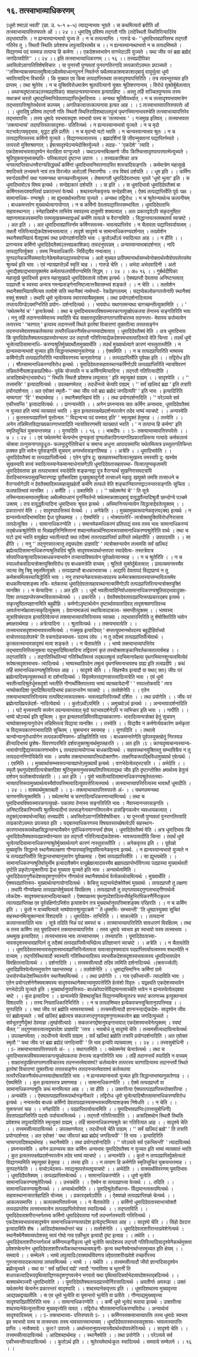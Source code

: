 ## १६. तत्स्वाभाव्याधिकरणम्
ऽधूमो श्माऽग्रं भवती' (छा. उ. ५-१ ०-५) त्याद्यन्यभावः भूयते । स
कथमित्यतो ब्रवीति
ओं तत्स्वाभाव्यापत्तिरुपपत्तेः ओं ।। २४ ।।
धूमादिषु प्रविश्य तद्गतौ गतिः (तदेस्थितौ स्थितिरित्यादिरेव तद्भावापत्तिः ।
न ह्यन्यस्यान्यभावो युज्य ते । न च तत्पत्याप्तिः । गारुडे च-
''धूमादिभावप्राप्तिश्च तद्गतौ गतिरेव तु ।
स्थितौ स्थितिः प्रवेशश्च लपुत्वादिस्तथैव च ।।
न ह्यन्यस्यान्यथाभावो न च तत्पदमिष्यते ।
विद्यागम्यं पदं यस्मान्न तत्पाप्य हि कर्मणा ।।
एकदेशस्वभावेन वागभेदाऽपि युज्यते ।
यथा जीवः परं ब्रह्म ब्रह्मेदं जगदित्यपीति'' ।। २४ ।।
इति तत्स्वाभाव्याधिकरणम् ।। १६ ।।
तत्त्वप्रदीपिका
अवसितोऽवागातिविशेषविचारः । या पुनरसौ पुण्यवतां पुनरागतिरगादि तत्पकारोऽयमतः
प्रपञ्च्यते । ''तस्मिन्याबत्सम्पातमुषित्वाऽथैतमेवाध्वानपुनर्न निवर्तन्ते यथैतमाकाशमाकाशाद्बायुं
वायुर्भूत्वा धूमो भवतित्यादिना विचार्यते । कि मुख्यत एव किबा तत्पदाप्तिरथवा
तत्सादृश्यापत्तिरिति । तत्र तावन्तुरव्यत इति प्राप्तम् । तथा श्रुतेरेव । न च युक्तिविरोधमात्रेण
श्रुतपरित्यागो युक्तः श्रुतिशरणानाम् । विरोधे युक्तेर्बुर्बलत्वात् । अथाप्यदृष्टत्वान्न(तत्त्वप्रदापिका)
साक्षादन्यस्यान्यभाव इत्याग्रहिष्ट । अस्तु तर्हि सञ्चितपुण्यस्य तस्य यथाक्रमं चरतो
धूमाद्यभिमानिदेवतापद्याप्तिर्धूमादिभावः । अन्यथा श्रुतिवैयर्थ्यात् । न च तत्सादृश्यभावमात्रेण
तद्भावापत्तिश्रुतेरर्थवत्त्वं कल्प्यम् । अगतिकत्वात्तत्कल्पनाया इत्यत आह । । ऽ
तत्स्वाभाव्यापत्तिरुपपत्तेः ओं । । धूमादिषु प्रविश्य तद्गतौ गतिः स्थितौ स्थितिरादिशब्दाल्लपुत्वं
पृथगभिमानाभावश्चेति तत्स्वाभाव्यापत्तिरेव तद्भावापत्तिः । तस्य धूमादेः स्वभावसदृशः स्वभावो
यस्य स 'तत्स्वभावः ' । गजमुख इतिवत् । तत्स्वभावता 'तक्त्याभाव्यं' तदापत्तिस्तत्सादृश्या-
पतिरित्यर्थः । न ह्यन्यस्यान्यभावो युज्यते । न च मृदो घटभावेऽप्यमृद्भावः, मृद्धट इति प्रतीतेः । न
च मृदन्यो घटो भवति । न चान्यस्यान्यभाव श्रुतः । न च तत्पद्याप्तिस्तस्य कर्मिणो युज्यते ।
विद्यागम्यत्वात्तस्य । ब्रह्मदर्शिनां हि जीवन्मुक्तानां पद्याप्तिर्गम्यते । तत्परतो मुक्तिश्रवणात् ।
ईषत्सादृश्येऽप्यभेदोक्तिर्युज्यते । तदाह- ' 'एकदेशे' 'त्यादि । एकदेशस्वभावसादृश्येन भेदरहिता
वाग्युज्यते । यथाऽत्यन्तबिलक्षणो जीवः किश्चित्सादृश्यत्परमात्मेत्युच्यते । श्रुतियुक्त्यनुभवसम्प्रति-
पत्तिबलादयं दृष्टान्त उपात्तः । ।
तत्त्वप्रकाशिका
अत्र भगवत्पाप्तिसाधनवैराग्यसिद्ध्यर्थं कर्मिणां धूमादिभावनिवारणादस्ति शास्त्रादिसङ्गतिः ।
कर्ममात्रेण महासुखे श्मादिभावे लभ्यमाने नायं तत्र विरज्येत अतोऽसौ निवारणीयः । तत्र विषयं
दर्शयति । । धूम इति । । कर्मिणः स्वर्गादवतीर्णा यथा गतमन्यथा चागच्छन्तीत्युस्तम् । तेषामागतौ
धूमादिदेवताभावः भूयते 'धूमो भूत्वा' इति । स धूमादिभावोऽत्र विषय इत्यर्थः । सन्देह्यकारं
दर्शयति । । स इति । । स धूमादिभावो धूमादिदेवतैक्यं बा कर्मिणस्तत्पश्याप्तिर्वा प्रकारान्तरं
वेत्यर्थः । शब्दस्यानेकवृत्तयः सन्देहवीजम् । ऐक्यं तत्पद्याप्तिर्वेति पूर्वः पक्षः । सामानाधिक-
रण्यश्रुतेः । सा ह्युभयथोस्तरीत्या युज्यते । अन्यथा तद्विरोधः । न च श्रुतेरन्यार्थत्च कल्पनीयम् ।
बाधकमन्तरेण मुख्यार्थत्यागायोगात् । न च कर्मिणो देवतापद्याप्तिरसम्भाविता । धूमादिदेवताभिः
सहावस्थानात् । स्नेहादिबशेन ताभिरेव स्वपदस्य दातुमपि शक्यत्वात् । अतः प्रकारद्वयेऽपि
सकृदनुष्ठित यज्ञानामाकल्पसमाप्ति परमसुखसम्भवाद्वधर्थं कर्मणि तत्फले च वैराग्यमिति ।
सिद्धान्तयत्स्तमबतार्य व्याचष्टे । । अत इति । । अत धूमादिभावप्राप्तिर्नाम कर्मिणस्तत्स्व-
भावत्वप्राप्तिरेव । न चैतावता पद्याप्तिपर्यायत्वम् । तक्षतौ गतिरित्याद्येकदेशस्वभावत्वात् । तादृशे
सादृश्ये च सामानाधिकरण्यदर्शनात् । तत्प्रवेशेन स्थानैक्याभिप्रायं वैतद्वाक्यं तथा प्रयोगदर्शनादिति
भावः । कुतोऽर्थोऽयं स्यादित्यत आह । । न हीति । । प्रागन्यस्य कर्मिणो धूमादिदेवतैक्यं(तत्त्वप्रकाशिका)
तावदनुपपन्नम् । अन्यस्यान्यभाबादर्शनात् । नापि तत्पद्याप्तिर्युक्ता । तस्य नियताधिकारि-
भिर्विद्ययैव गम्यत्वात् । युगपदनेककर्मिसमवायेऽनेकेषामेकपद्यास्ययोगाच्च । अतो मुख्यत
प्रतीयमानार्थासम्भवेनोक्तार्थस्यैवोपपत्तेरयमेव श्रुत्यर्थ इति भावः । एवं न्यायप्राप्तेऽर्थे स्मृतिं चाह । ।
गारुडे चेति । । अभेदा अभेदवादिनी । अतो धूमाद्यैक्याद्यभावायुक्तमेव कर्मतत्फलयोर्वैराग्यमिति
सिद्धम् । । २४ । । अ० १६ । ।
गुर्बर्थदीपिका
महासुखे पूमादिभावे इत्यत्र महासुखप्रदे धूमादिदेवतात्वे तदैक्य इत्यर्थः । ऐक्यप्राप्तौ
देवताया अनिष्टाभावात् पदप्राप्तौ च स्वस्या अन्यत्र गमनप्रसङ्गेनानिष्टत्वात्तत्रैवासम्भवं शङ्कते
। । न चेति । । ततवेशेन स्थानैक्याभिप्रायमित्यव ततवेशे सति स्थानैक्यं नामोभयो-
रेकदेहगतत्वम् । यद्यप्येकलोकगतत्वेनापि स्थानैक्यं वक्तुं शक्यते । तथापि धूमो भूत्वेत्यस्य
स्वारस्यायैवमुक्तम् । तथा प्रयोगदर्शनादित्यस्य तप्तायःपिण्डेऽयमग्निरिति प्रयोग-
दर्शनादित्यर्थः । ।
भाववोधः
यथागतमन्यथा चागच्छन्तीत्युक्तमिति । । ' 'यथेतमनेवं च' ' इत्यत्रेत्यर्थः । तथा च
पूमादिभावरूपविषयस्मारकागत्पुपक्षेपकतया तेनास्य सङ्गतिरिति भावः ।
ननु तर्हि तदानन्तर्यमेवास्य स्यादिति चेन्न साक्षात्तदुपक्षिप्तगतागतविचारस्य तदनन्तर-
मेवास्य कर्तव्यत्वेन तत्परस्य ' 'चरणात् ' इत्यस्य तदानन्तर्ये स्थिते इतरेषां विचाराणां
तूक्तरीत्या तत्ततसङ्गेन तदनन्तरमेवावश्यकर्तव्यतया तत्परैरधिकरणैर्व्यवधानस्यादोषत्वात् ।
धूमादिदेवतैक्यं वेति । अत्र धूमादिभावः किं पूमादिदेवतैक्यतत्पदप्रास्योरन्यतर उत तद्गतौ
गतिरित्याद्येकदेशस्वभावत्वादिरूपो वेति चिन्ता । तदर्थं धूमो भूत्वेत्यादिसामानाधि-
करण्यश्रुतिर्मुख्यार्थोतामुख्यार्थेति । तदर्थं मुख्यार्थत्यागे कारणं नास्तुतास्तीति । न
ह्यन्यस्यान्यभावो युज्यत इति सिद्धान्तभाष्यानुसारेणाह । । ऐक्यमिति । । न च
तत्पदप्राप्तिरिति भाष्यस्य कर्मिणोऽपि तत्पदप्राप्तिरिति न्यायविवरणस्य चानुसारेणाह । ।
तत्पदप्राप्तिर्वेति पूर्वपक्ष इति । । तद्विरोध इति । । श्रौतसामानाधिकरण्यविरोध इत्यर्थः ।
पूमादिदेवतासहावस्थानकर्मिणोऽपि तत्पदप्राप्तिरिति न्यायविवरणं तन्निवर्तनीयाशङ्काप्रतिषेध-
पूर्वके योजयति न च कर्मिणामित्यादिना । तद्गतौ गतिरित्यादीति । अत्रादिशब्देन(भाववोधः)
'' स्थितिः स्थितौ प्रवेशश्च लघुत्वात् ' इति स्मृत्युक्तं ग्राह्यम् । । सादृश्येति । ।
'' तत्त्वमसि' ' इत्यादावित्यर्थः । उपलक्षणमेतत् । तदधीनत्वे चेत्यपि ग्राह्यम् । '' सर्वं
खल्विदं ब्रह्म ' इति तत्रापि प्रयोगदर्शनात् । अत एवोक्तं स्मृतौ-
'' यथा जीवः परो ब्रह्य ब्रह्मेदं जगदित्यपि' '
इति भावः । इत्यादिरिति भाष्यगता' 'दि' ' शब्दार्थमाह । । स्थानैक्याभिप्रायं वेति । ।
तथा प्रयोगदर्शनादिति । '' परेऽव्यये सर्व एकीभवन्ति ' इत्यादावित्यर्थः । । प्रागन्यस्येति । ।
अनेन प्रघ्नन्यस्य सतः कर्मिण अन्यभावः, धूमादिदेवतैक्यं न युज्यत हति भाष्यं व्याख्यातं
भवति । कुत इत्यतस्तक्ष्येप्रदर्शनपरत्वेन तदेव भाष्यं व्याचष्टे । । अन्यस्येति । ।
कुतस्तत्पदप्राप्तिर्न युत्तोत्यतः '' विद्यन्यभ्य पदं यस्मात् इति' ' स्मृत्युक्तं हेतुमाह । । तस्येति
। । अनेन तन्निमित्तविद्याख्यकारणाभावादिति न्यायविवरणमपि व्याख्यातं भवति । ' न
तत्पाप्य हि कर्मणा' इति स्मृतिसूचितं युक्त्यन्तरमाह । । युगपदिति । । १६ । ।
भाबदीपः
। । ऽ- तक्त्याभाव्यापत्तिरुपपेत्तेः । । ७ । । २४ । । एवं यथेतमनेवं चेत्यन्तेन पुण्यकृतां
पुण्यलोकादिगत्यागतिप्रकारान्निरूप्य गत्यादेः कर्मफलत्वं चोक्त्वा तत्नुसनागतदुधूःत-
फलभूादुर्गतिविचारं च समाप्य अधुना आपादसमाप्ति यथेतमित्यत्र प्रस्तुतागतिचिन्ता
प्रसषत इति भावेन पूर्वसङ्गतिं सूचयन् अन्तर्भावसङ्गतिमाह । । अत्रेति । । धूमादिभावेति । ।
धूमादिदेवतैक्यं वा तत्पदप्राप्तिर्वेत्यर्थः । एतेन पूर्वत्र दु: खसहावस्थायित्वात्सुखस्य तमस्यपि
दु: खस्येव सुखस्यापि सत्त्वं स्यादित्यस्यानेकमानवाधेनायणैऽपि धूमादिदेवतासहावस्था-
यित्वात्पुण्यकृतामपि धूमादिदेवताया इव तत्पदभाक्त्वं स्यादेवेति शङ्कनाद्वा पूत्र वैराग्यार्थं
सुखनिरासवदत्रापि देवादिभवनरूपसुखनिवारणाद्वा पूर्वोक्तदिशा दुःखयुक्तदुर्गतौ तत्साधने
महादुः खयुक्ते तमसि तत्साधने च वैराग्ययोगेऽपि न देवतैक्यादिरूपमहासुखहेतौ कर्मणि
तत्फले वेति शङ्कानिवारणाद्वाऽनन्तरसङ्गतिः सूचिता । फलफलिभावं व्यनक्ति । । कर्मेति । ।
उक्तमिति । । '' यथेतमनेवं चे' ' ति सूत्रे तस्मिन्यावत्सम्पातमुषित्वा अथैतमेवाध्वानं
पुनर्निवर्तन्ते यथेतमाकाशाद्बायुं वायुर्द्ध्वेत्यादिश्रुतौ छान्दोग्ये पञ्चमे उक्तम् । तत्र
वायुर्द्ध्वेत्यादिना धूमादिभावः श्रूयत इत्यर्थः । अभिमानिनयन्यायेन सिद्धत्वाद्देवतेत्युक्तम्
। । प्रकारान्तरं वेति । । सादृश्यापत्तिरूपं वेत्यर्थः । । अनेकेति । । मुख्यामुख्यरूपानेकवृत्तय(क्व)
इत्यर्थः । न ह्यन्यस्येत्यादिभाष्यदिशा द्वेधा पूर्वपक्षमाह । । ऐक्यमिति । । भोक्यापत्तेरि-
त्यत्रोक्तयुक्तिविरोधनिरासाय तत्पदेत्युक्तिः । । सामानाधिकरण्येति । । समानमेकमधिकरणं
प्रतिपाद्यं यस्य तस्य भावः सामानाधिकरण्यं तद्बोधकश्रुतेरिति वा भिन्नप्रवृत्तिनिमित्तानां
शब्दानामेकार्थनिष्ठत्वरूपसामानाधिकरण्यश्रुतेरिति वार्थः । तथा च घटो द्रव्यं भवति
वायुर्ब्रह्या भवतीत्यादौ यथा तदैक्यं तत्तत्पदप्राप्तिर्वा प्रतीयते तथेहापीति । उपपादयति । ।
सा हीति । । ननु '' तद्गुणसारत्वात्तु तद्व्यपदेशः प्राज्ञवदि' ' त्यत्रोक्तन्यायेन तत्त्वमसि सर्वं
खल्विदं ब्रह्येत्यादिसामानाधिकरण्यश्रुतिवदियं श्रुतिः सादृश्यरूपार्थान्तरपरा स्यादेवेत्य-
तस्तत्रेवात्र सोपपत्तिकश्रुत्यादिरूपबाधकस्याभावेन तज्यायाविषयत्वेन पूर्वपक्षोत्यानमाह । । न
च श्रुतेरिति । । न च स्याल्लोकवदित्यत्रोक्तयुक्तिविरोध एव बाधकमत्रेति वाच्यम् । श्रुतितो
युक्तेर्दुर्बलत्वात् । प्रावल्यमागमस्यैव जात्या तेषु त्रिषु स्मृतमित्पुक्तेः । तत्पदप्राप्तौ
बाधकाभावाच्च । अद्यापि देवतापदं विद्याप्राप्यं न तु कर्मक्त्यमित्यस्यासिद्धेरिति भावः ।
ननु तत्राप्यनेकयत्रसाध्यपदस्य कर्ममात्रक्तयत्वस्यासम्भावितत्वमेव बाधकमित्याशङ्क्य तचि-
वर्तकतया धूमादिदेवतासहावस्थानात्कर्मिणोऽपि तत्पदप्राप्तिरित्यन्यत्रोक्तयुक्तिं व्यनक्ति । ।
न चेत्यादिना । । अत इति । । धूमो भवतीत्यादिनिर्वाधसामानाधिकरण्यश्रुतिसद्भावादुक्त-
दिशा तत्पदप्राप्तेरसम्भावितत्वाच्चेत्यर्थः । । प्रकारेति । । देवतैक्यदेवतापदप्राप्तिरूपप्रकारद्बय
इत्यर्थः । सकृत्सुष्ठितयज्ञानामिति बहुव्रीहिः । कर्मणोऽदृष्टार्थत्वेन दृष्टार्थावघातादिवत्
तादृशश्रवणादिवच्च आवर्तनानपेक्षत्वात्सकृदित्युक्तम् । देवानामाकल्पं स्थायित्वादाकल्प-
समाप्तीत्पुक्तम् । । भाष्यस्य सूत्राविसंवादाय इत्यादिरेवेत्यन्तं तक्त्याभाव्यापत्तिरित्यस्य
व्याख्या । तद्भावापत्तिरिति तु शेषोक्तिरिति भावेन क्ष्माक्षरार्थमाह । । अत्रेत्यादिना । ।
श्रुतावित्यर्थः । । तक्त्यभावत्वेति । । तत्स्वभावसदृशस्वभाववत्त्वमित्यर्थः । गजमुख
इत्यादिवत् ' सप्तत्युपमानर्थपदस्य बहुद्रीहिर्वाच्यो वाचोत्तरपदलोपश्चे' ति वचनादेकस्वभाव-
पदस्य लोपः । न तु तदैक्यं तत्पदप्राप्तिर्वेत्येवार्थः । कृत्सतत्स्वभावसादृश्यं मत्वा शङ्कते । ।
न चैतावतेति । । भाष्ये तक्त्याभाव्यापत्तिरेव तद्भावापत्तिरित्यनुक्त्वा यद्भूमादिष्वित्यादिना
तद्विवरणं कृतं तस्योक्तशङ्कानिवर्तकत्वतात्पर्यमाह । । तद्गताविति । । तद्गतिस्थितिभ्यां
गतिस्थितिमत्त्वं तद्बल्लषुत्वं तदभिमानापेक्षया पृथगभिमानशून्यत्वमित्येवं रूपेषत्सदृशस्वभाव-
त्वादित्यर्थः । भाष्यस्थादिपदेन लषुत्वं पृथगभिमत्यभावश्च ग्राह्य इति तत्वप्रदीपे । कथं
तर्हि सामानाधिकरण्यश्रुतिरित्यत आह । । सादृश्ये चेति । । सिंहश्चैत्र इत्यादौ वा यथा( क्तः)
जीवः परं ब्रह्मेत्यादिस्मृत्युक्तस्थले वा दर्शनादित्यर्थः । विवृतमेतत्तद्यणसारत्वादित्यत्रेति
भावः । एवं धूमो भवतीत्यादिश्रुतेर्धूमसदृशो भवतीति गौणार्थोक्तिपरतया भाष्यं
व्याख्यायेदानीं ' ' स्याल्लोकवदि ' त्यत्र भाष्योक्तदिशा पूमादिष्वित्यादिभाष्यं प्रकारान्तरेण
व्याचष्टे । । ततवेशेनेति । । एतेन तक्त्याभाव्यापत्तिरित्यस्य तत्पविष्टत्वरूपतक्त्य-
भावत्वप्राप्तिरित्यर्थो दर्शितः । । तथा प्रयोगेति । । जीवः परं ब्रह्मेत्यादिप्रयन्नेदर्श-
नादित्येवार्थः । । कुतोऽर्थोऽयमिति । । अमुख्योऽर्थ इत्यर्थः । । अन्यभावादर्शनादिति । । घटे
मृत्त्वस्यापि सत्त्वेन तदन्यत्वाभावात् मृदो घटभावदर्शनेऽपि न व्यभिचार इति भावः । ।
नापीति । । भाष्ये चोऽप्यर्थ इति सूचितम् । कुत इत्यतस्तन्निमित्तविद्याख्यकारणा-
भावादित्यन्यत्रोक्तं हेतुं सूचयन् भाष्योक्तस्मृत्यनुरोधेन तन्निमित्तत्वं विद्याया व्यनक्ति । ।
तस्येति । । विद्ययैव न कर्मणेत्येवकारेण कर्मकृतां च विद्यरूपकारणाभावादिति सूचितम् ।
युक्त्यनार स्वयमाह । । युगपदिति । । तथात्वे चान्योन्यानुरोधायोगेन तत्पदकार्यनियमन-
प्रतिहृतिरिति भावः । बाधकमन्तरेणेति पूर्वपस्युक्तहेतुं निरस्यन्न हीत्यादिभाष्यं छूशेष-
विवरणपरमिति दर्शयजुक्तश्रुत्यर्थमुपसहरति । । अत इति ।ऽ । काप्यदृष्यचान्यस्यान्य-
भावायोगाद्विद्यारूपकारणाभावेन ६ तत्पदपात्ययोगाच्च बाधकादित्यर्थः । सहावस्थानयुक्तिस्तु
सम्भाविकैव न तु तत्पददाननिर्णायिकेति भावः । अयमेव तक्त्याभाव्यापत्तिपदोक्तगौण-
लाक्षणिकरूपद्बिविधामुख्यार्थ एवेत्यर्थः । । एवमिति । । मुख्यार्थासम्भवरूपन्यायप्राप्तेऽमुख्यार्थे
इत्यर्थः । वागभेदेत्येतद्भटयति । । अभेदेति । । स्मृतौ पृथगुपदेशादित्यत्रोक्तदिशा
श्रुतियुक्त्यनुभवसम्प्रतिपत्तिवलाद्यथा जीव इति दृष्टान्तोक्तिः क्ष्मार्थस्य हेतुत्वं दर्शयन्
फलोक्त्योपसंहरति । । अत इति । । पूमो भवतीत्यादिसामानाधिकरण्यश्रुतेस्तत्स्वा-
भाव्यापत्तिरूपामुख्यार्थत्वस्यैवोपपत्तिमत्वादित्युपपत्तेरित्यस्यार्थः । तत्स्वाभाव्यापत्तिरित्यस्य
भावार्थो धूमादीति । । २४ । ।
वाक्यार्थमुक्ताबली
। । ३- तक्त्याभाव्यापत्तिरुपपत्तेः अं- । । यथणतमन्यथा चागमनमित्युक्तमिति । ।
यथेतमनेवं च चरणादित्यधिकरणाभ्यामित्यर्थः । तथा च पूमादिभावविषयस्मारकगत्युपक्षे-
पकतया तेनास्य सङ्गतिरिति भावः । नैवास्यानन्तरसङ्गतिः । अनिष्टादिकारिणामपि
श्रुतमित्यादीनां ततसङ्गेनावाग्गतिपरत्वेन प्रासङ्गिकत्वेन व्यवधायकत्वात् । तदुक्तं(वाक्यार्थज्यच्छि)
तत्त्वप्रदीपे । अवसितोऽवाग्गतिविशेषविचारः । या पुनरसौ पुण्यवतां पुनरागतिरवादि
तत्प्रकारोऽयमतः प्रपजयत इति । यद्बास्याधिकरणस्य विषयतस्तच्छेषत्वेऽपि सहस्थान-
कारणाभावरूपर्थपक्षसिद्धान्तन्यायैक्येन पूर्वाधिकरणानन्तर्यं ज्ञेयम् । धूमादिदेवतैक्यं वेति ।
अत्र धूमादिभावः किं धूमादिदेवतैक्यतत्पदप्रास्योरन्यतर उत तद्गतौ गतिरित्याद्येकदेशस्व-
भावरूपत्वादीति चिन्ता । तदर्थं धूमो भूत्वेत्यादिसामानाधिकरण्यश्रुतेर्मुख्यार्थत्यागे कारणं
नास्तुतास्तीति । । अनेकवृत्तय इति । । पूर्वपक्षे मुख्यवृत्तिः सिद्धान्ते स्थानैक्यलक्षणा
गौण्यारव्यवृत्तिद्वयमित्यनेकवृत्तय इत्यर्थः. । न ह्यन्यस्यान्यभावो युज्यते न च तत्पदप्राप्तिर्वेति
सिद्धान्तभाष्यानुसारेण पूर्वपक्षमाह । ऐक्यं तत्पदप्राप्तिर्वेति । । सा ह्युभयथेति । ।
सामानाधिकरण्यश्रुतिर्वायुर्भीम इत्यादावैक्येन वायुर्ब्रह्मत्यादावस्यैव ब्रह्मपदप्राप्तेर्भाविगत्या
पदप्रास्या मुख्यार्थवती दृष्टेति प्रकृतेऽप्युक्तरीत्पा द्वेधा मुख्यता युज्यते इति भावः ।
अन्यार्थत्वमिति । धूमादिदेवतागुणैकदेशसदृशगुणयोगेन गौणार्थत्वं स्थानैक्यार्थत्वं
वेत्येकार्थत्वमित्यर्थः । मुख्यार्थेति । ऐक्यपदप्राप्तिरूप- मुख्यार्थत्यागायोगादित्यर्थः ।
केचित्तु यद्यप्यभेदोक्तेरैक्यं मुख्यार्थः । तत्पदप्राप्तौ तु लक्षणा । तथापि गौण्यपेक्षया
तत्पदप्राप्तेर्मुख्यत्वं विवक्षितम् । तत्पदप्राप्तौ तु तद्गतयावद्गुणलाभाद्गीणार्थत्वे त्वेकदेश-
सादृश्यमात्रलाभादित्याचक्षते । ऐक्यपक्षस्य पृथगुपदेशादित्यन्तैर्वहुभिरघिकरणैर्निराकृतन
त्वात्पदप्राप्तिपक्ष एव पूर्वपक्षिणोऽभिशेत इत्याशयेन तत्र मुख्यार्थानुपपत्तिमाशङ्क्य परिहरति
। । न च कर्मिण इति । । कुतो न वाच्यमित्यतो भाष्पोपात्तश्रुत्युपक्रमे '' ते धूममभि-
सम्भवन्ती' 'ति धूमप्रास्युक्या सूचितं सहस्थानमित्युक्तन्यायं विशदयति । । धूमादिदेव-
ताभिरिति । । साकल्येति । । तत्पदानां कल्पान्तत्वादिति भावः । सूत्रे तदिति भिन्नं पदं
समस्तं च । तत्स्वाभाव्यापत्तिरिति सावधारणं विवक्षितम् । तथा च तस्य कर्मिणः तत्
पूमादिभवनं तक्त्याभाव्यापत्तिरेव । तस्य धूमादेः स्वभाव इव स्वभावो यस्य तत्स्वभावः ।
अथमुख इत्यादिवत् । तत्स्वभावस्य भावः तत्स्वाभाव्यम् । तस्यापत्तिः । पूमादिदेवतास्वा-
भावसदृशस्वभावप्राप्तिर्न तु तदैक्यं तत्पदप्राप्तिर्वेत्यभिप्रेत्य प्रतिज्ञाभागं व्याचष्टे । । अत्रेति । ।
न चैतावतेति । । धूमादिदेवतास्वभावसदृशस्वभावप्राप्तिरित्येतावता यावत्सादृश्यमादाय
पदप्राप्तिपर्यायत्वमस्य शब्दस्येति न वाच्यम् । तद्गतिस्थित्यादौ स्वस्यापि गतिस्थित्यादिरूप
स्वभावैकदेशसदृशस्वभावत्वस्य धूमादिभावपदेन विवक्षितत्वादित्यर्थः । । दर्शनादिति । ।
तत्त्वमसीत्यादौ तदिव त्वमिति दर्शनादित्यर्थः ।(क्त्वर्ज्ज्वली)
धूमादिप्रविश्येत्येतस्तुसारेण पक्षान्तरमाह । । ततवेशेनेति । । धूमाद्यभिमानिनः कर्मिणां
ग्रामे उभयोरप्येकदेशस्थितत्वेन स्थानैक्यमित्यर्थः । । तथा प्रयोगेति । । गाव एकीभवन्ती-
त्यादाविति भावः । एतेन प्रयोगदर्शनेनैक्यवाक्यस्य सादृश्यस्थानैक्याभ्यामुपपत्तेरिति हेत्वंशो
विवृतः । यद्वक्ष्यति एकदेशस्वभावेन वगभेदोऽपि युज्यते इति । मुख्यार्थानुपपत्तिरूप-
बाधकोपपत्तेर्विद्यमानत्वाच्चेति भावेन न ह्यन्यस्येत्येतद्बघा चष्टे । । कुत इत्यादिना । ।
ह्यन्यस्येति हिशब्दसूचितं विद्यागम्यमित्युत्तरत्र स्पष्टं कारणाच्च इत्युक्तन्यायं विशदयति । ।
तस्य नियताधिकारिभिरिति । । न च तत्पदमिष्यत इत्येकवचनसूचितानुपपत्तिमाह । ।
युगपदिति । । यथा जीवः परं ब्रह्मेति भाष्यस्यायमर्थः । तत्त्वमसीत्यादौ ज्ञानानन्दाद्येकदेश-
सादृश्येन जीवः परं ब्रह्मेत्युच्यते । सर्वं खल्विदं ब्रह्मेत्यत्र सकलजगद्गुणसदृशगुणात्मकत्वेन
ब्रह्म जगदित्युच्यते । सर्वभूतगुणैर्युक्तं देवमाहा।तुमर्हसीत्यादेः । सकलजगद्दोषानुषङ्गाभावात्
एकदेशस्वभावेनेत्पुक्तम् । स्पष्टं चैतत् '' तद्गुणसारत्वात्तद्व्यपदेशः प्राज्ञवदि' 'त्यत्र ।
भावबोधे तु सादृश्ये चेति । तत्त्वमसीत्यादावित्यत्रेत्यर्थः । उपलक्षणमेतत् । तदधीनत्वे
चेत्यपि ग्राह्यम् । सर्वं खल्विदं ब्रह्मेति तत्रापि प्रयोगदर्शनादिति । अत एवोक्तं स्मृतौ
'' यथा जीवः परं ब्रह्म ब्रह्येदं जगदित्यपी' ' ति भाव इत्यपि व्याख्यातम् । । २४ । ।
तत्त्वसुबोधिनी
। । ऽ- तक्त्याभाव्यापत्तिरुपपत्तेः अं- । । यथागतमिति । । यथेतमनेवं चेत्यत्रेत्यर्थः ।
तथा च धूमादिभावरूपविषयस्मारकगत्युपक्षेपकतया तेनास्य सङ्गतिरिति भावः । तर्हि
तदानन्तर्यं स्यादिति न वाच्यम् । साक्षात्तदुपक्षिप्तगतणतविचारस्य तदनन्तरमेवावश्यं?
कर्तव्यत्वेन तत्परस्य चरणादित्यस्य तदानन्तर्ये स्थिते इतरेषां विचाराणां तूक्तरीत्या
तत्ततसङ्गेन तत्तदनन्तरमेवावश्यं कर्तव्यतया तत्परैरधिकरणैर्व्यवधानस्यादोषत्वादिति भावः ।
न ह्यन्यस्यान्यभावो युज्यत इति सिद्धान्तभाष्यानुसारेणाह । । ऐक्यमिति । । कुत इत्यतस्तत्र
प्रमाणमाह । । सामानाधिकरण्येति । । ऐक्ये तत्पदप्राप्तौ वा सामानाधिकरण्यश्रुतिः कथं
मानमित्यत आह । । सा हीति । । उक्तरीत्या ऐक्यतत्पदप्राप्तिरूपोक्तरीत्या । । अन्यथेति । ।
ऐक्यतत्पदप्राप्तिरूपार्थानङ्गीकारे । तद्विरोधः धूमो भूत्वेत्यादिश्रौतसामानाधिकरण्यविरोध
इत्यर्थः । नन्वस्त्येव बाधकं कर्मिणो देवतापदप्रास्यसम्भवरूपमित्याशङ्क्य निषेधति । । न
चेति । । युक्त्यन्तरं चाह । । स्नेहादिति । । पदप्राप्तिपर्यायत्वमिति । । पूमादिभावप्राप्तिः(तत्त्वसुबोधिनी)
देवतापदप्राप्तिरिति पदयोः पर्यायत्वमित्यर्थः । । तद्गतौ गतिरित्यादीति । । अत्रादिशब्देन
स्थितौ स्थितिः प्रवेशश्च लपुत्वादिरिति स्मृत्युक्तं ग्राह्यम् । तर्हि सामानाधिकरण्यश्रुतेः का
गतिरित्यत आह । । सादृश्ये चेति । । तत्त्वमसीत्यादावित्यर्थः । उपलक्षणमेतत् । तदधीनत्वे
चेति ग्राह्यम् । '' सर्वं खल्विदं ब्रह्मे' ' ति तत्रापि प्रयोगदर्शनात् । अत एवोक्तं ' यथा
जीवःपरं ब्रह्म ब्रह्येदं जगदित्यपी' ' ति भावः । इत्यादिरिति भाष्यगतादिशब्दार्थमाह ।
स्थानैक्येति । तथा प्रयोगदर्शनादिति । '' परेऽव्यये सर्व एकभिवन्ती' ' त्यादावित्यर्थः ।
प्रघ्नन्यस्येति । अनेन प्रलन्यस्य सतः कर्मिणः अन्यभावः पूमादिदेवतैक्य न युज्यत इति
भाष्यं व्याख्यातं भवति । कुत इत्यतस्तक्ष्येप्रदर्शनपरत्वेन तदेव भाष्यं व्याचष्टे । । अन्यस्येति
। । कुतो न तत्पदप्राप्तिर्पुक्तेत्यतो विद्यागम्यमिति स्मृत्युक्तं हेतुमाह । । तस्या इति । । न
तत्पाण हि कर्मणेति स्मृतिसूचितं युक्त्यन्तरमाह । । युगपदनेकेति । । वाचोऽभेदरूप-
त्वाद्यनुपपत्तेस्तद्व्याचष्टे । । अभेदेति । ।
वाक्यार्थविवरणम्
पूमादिभावः । धूमादिदैवतैक्यम् । तत्पदप्राप्तिश्चेत्यर्थः । । सामानाधिकरण्येति । । धूमो
भूत्वेति सामानाधिकरण्यश्रुतेरित्यर्थः । । उभयथेति । । ऐक्येन वा तत्पदप्राप्त्या वेत्यर्थः । ।.
तदिति । । सामानाधिकरण्यश्रुतीत्यर्थः । । अन्यार्थत्वमिति । । पूमादिश्रुतेर्लोकान्त-
र्विद्यमानत्वरूपमित्यर्थः । सहावस्थानाजातत्रेहादिति योज्यम् । । प्रकारद्बयेऽपीति । ।
ऐक्यपक्षे तत्पदप्राप्तिपक्षे चेत्यर्थः । । आकल्पसमाप्ति । । कल्पसमाप्तिपर्यन्तम् । । न चैतावतेति
। । कर्मिणो धूमादिदेवतास्वाभाव्योक्तौ तत्पदप्राप्तेरेव तत्स्वभावत्वेन तत्पदप्राप्तिरेवोस्ता
स्यादित्यर्थः । । तद्गताविति । । पूमादिदेवताशरीरान्तर्गतस्य कर्मिणो धूमादिदेवताया गतौ
तदन्तर्गतस्यापि गतिरित्यर्थः । एकदेशस्वभावत्वसादृश्येन सामानाधिकरण्यव्यपदेश
इत्येदृष्टमित्यत आह । । सादृश्ये चेति । । सिंहो देवदत्त इत्यादाविति शेषः ।
आदिपदोक्तमर्थान्तरं चाह । । ततवेशेनेति । । धूमादिदेवताशरीरान्तःप्रवेशेनेत्यर्थः ।
स्थानैक्येनैक्यव्यपदेशस्तु सायं गोष्ठे गाव एकीभूता इत्यादौ दृष्ट इत्याह । । तथेति । ।
धूमादिदेवताशरीरान्तर्गतत्वं कर्मिणामङ्गीकृत्य धूमो भूत्वेति व्यपदेशस्य तद्गतौ
गतिरित्यादिसादृश्येनैकार्थमुक्त्वा प्रवेशश्चेत्यनेन धूमादिदेवताशरीररूपैकस्थानस्थत्वमङ्गी-
कृत्य स्थानैक्येनार्थान्तरमुच्यत इति क्षेयम् । । समवाये । । सम्मेलने । भाष्ये लपुत्वादिः(वाक्यार्थविवणत्र
तद्देवताशरीरप्रवेशे तच्छरीरस्य गुरुत्वानापादकत्वतया लाघवमित्यर्थः । भाष्ये । । यथेति । ।
तत्त्वमसीत्यादौ जीवो ज्ञानादिसादृश्येन ब्रह्मेत्युच्यते । यथा वा ' सर्वं खल्विदं वह्ये' त्यादौ
'गामाविश्य च भूतानीं ति शधारकत्वादिरूपपृथिव्याद्यिणसदृशगुणवत्त्वेन भगवतो यथा
पृथिव्यादिसर्वाभेदव्यपदेशस्तद्बदित्यर्थः । ।
बाक्यार्थमञ्जरी
धूमादिभावेति । । पूमादिदेवतैक्यतत्पदप्रास्योर्निरासादित्यर्थः । अवतीर्णाः अवरूढा ।
उक्तं यथेतमनेवं चेत्यनेन प्रकारन्तरं सादृश्यादि । । शब्दस्यानेकवृत्तय इति । । धूमादिशब्दस्य
मुख्यवृत्त्या आद्यपक्षद्वयप्रतीतिः । स एव धूमो भूत्वेति वा पूमान्तरो भूत्वेति वा प्रतीतेः ।
गौण्याद्यमुख्यवृत्त्या सादृश्यादिप्रतीतिरिति भावः । । सामानाधिकरण्येति । । कर्मी धूमो
भूत्वेदं रूपाया इत्यर्थः । उक्तरीत्या शब्दस्यानेकेत्युत्तारीत्या मुख्यवृत्त्येति यावत् ।
तद्विरोधः श्रौतसामानाधिकरण्यविरोधः । अन्यार्थत्वं सादृश्यादिरूपम् । । ऽ- तक्त्याभाव्या-
पत्तिरुपपत्तेः ऽ- । । कर्मिणस्तक्त्याभाव्यापत्तिः तस्य धूमादेः स्वभाव इव स्वभावो यस्य स
तत्स्वभावः तस्य भावस्तत्स्वाभाव्यम् । धूमादिदेवतास्वभावसदृशस्व- भावत्वस्यापत्तिः
प्राप्तिः । नत्वैक्यादेः । कुतः? उपपत्तेः । अर्थान्तरानुपपत्त्यास्यैवार्थस्योपपत्तेरित्यर्थः । ।
सादृश्ये चेति । । तत्त्वमसीत्यादावित्यर्थः । आदिशब्दार्थमाह । । स्थानैक्येति । । तथा
प्रयोगेति । । परेऽव्यये सर्व एकीभवन्तीत्यादावित्यर्थः । । कुतोऽर्थ इति । । श्रुतेरयमेवार्थःकुतः
स्यादित्यर्थः । समवाये सम्मेलने । । १६ । ।

